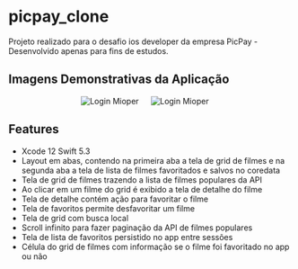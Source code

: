 # picpay_clone

Projeto realizado para o desafio ios developer da empresa PicPay - Desenvolvido apenas para fins de estudos.

## Imagens Demonstrativas da Aplicação

<p align="center">
  <img title="Login Mioper" alt="Login Mioper" src="https://user-images.githubusercontent.com/29108604/86067595-9f879d80-ba4b-11ea-9fe5-8a125e447d2e.gif">
  &emsp;
  <img title="Login Mioper" alt="Login Mioper" src="https://user-images.githubusercontent.com/29108604/86067979-90edb600-ba4c-11ea-8e75-00cd2c98665b.gif">
  &emsp;
</p>

## Features

- Xcode 12 Swift 5.3
- Layout em abas, contendo na primeira aba a tela de grid de filmes e na segunda aba a tela de lista de filmes favoritados e salvos no coredata
- Tela de grid de filmes trazendo a lista de filmes populares da API
- Ao clicar em um filme do grid é exibido a tela de detalhe do filme
- Tela de detalhe contém ação para favoritar o filme
- Tela de favoritos permite desfavoritar um filme
- Tela de grid com busca local
- Scroll infinito para fazer paginação da API de filmes populares
- Tela de lista de favoritos persistido no app entre sessões
- Célula do grid de filmes com informação se o filme foi favoritado no app ou não


